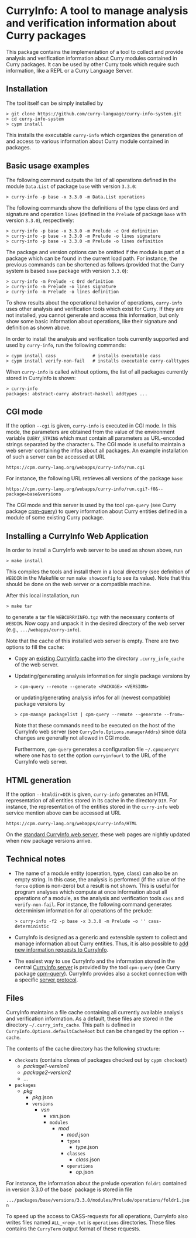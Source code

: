 CurryInfo: A tool to manage analysis and verification information about Curry packages
======================================================================================

This package contains the implementation of a tool to collect and
provide analysis and verification information about Curry modules
contained in Curry packages.
It can be used by other Curry tools which require such information,
like a REPL or a Curry Language Server.

Installation
------------

The tool itself can be simply installed by

    > git clone https://github.com/curry-language/curry-info-system.git
    > cd curry-info-system
    > cypm install

This installs the executable `curry-info` which organizes the generation of
and access to various information about Curry module contained in packages.

Basic usage examples
--------------------

The following command outputs the list of
all operations defined in the module `Data.List` of package `base`
with version `3.3.0`:

    > curry-info -p base -x 3.3.0 -m Data.List operations

The following commands show the definitions of the type class `Ord`
and signature and operation `lines` (defined in the `Prelude` of
package `base` with version `3.3.0`), respectively:

    > curry-info -p base -x 3.3.0 -m Prelude -c Ord definition
    > curry-info -p base -x 3.3.0 -m Prelude -o lines signature
    > curry-info -p base -x 3.3.0 -m Prelude -o lines definition

The package and version options can be omitted if the module is part
of a package which can be found in the current load path.
For instance, the previous commands can be shortened as follows
(provided that the Curry system is based `base` package with version `3.3.0`):

    > curry-info -m Prelude -c Ord definition
    > curry-info -m Prelude -o lines signature
    > curry-info -m Prelude -o lines definition

To show results about the operational behavior of operations,
`curry-info` uses other analysis and verification tools which exist for
Curry. If they are not installed, you cannot generate and access
this information, but only show some basic information about operations,
like their signature and definition as shown above.

In order to install the analysis and verification tools currently
supported and used by `curry-info`, run the following commands:

    > cypm install cass              # installs executable cass
    > cypm install verify-non-fail   # installs executable curry-calltypes

When `curry-info` is called without options, the list of all packages
currently stored in CurryInfo is shown:

    > curry-info
    packages: abstract-curry abstract-haskell addtypes ...


CGI mode
--------

If the option `--cgi` is given, `curry-info` is executed in CGI mode.
In this mode, the parameters are obtained from the value of the
environment variable `QUERY_STRING` which must contain all parameters
as URL-encoded strings separated by the character `&`.
The CGI mode is useful to maintain a web server containing
the infos about all packages. An example installation of such a server
can be accessed at URL

    https://cpm.curry-lang.org/webapps/curry-info/run.cgi

For instance, the following URL retrieves all versions of the package `base`:

    https://cpm.curry-lang.org/webapps/curry-info/run.cgi?-f0&--package=base&versions

The CGI mode and this server is used by the tool `cpm-query`
(see Curry package [cpm-query](https://cpm.curry-lang.org/pkgs/cpm-query.html))
to query information about Curry entities defined in a module of some
existing Curry package.


Installing a CurryInfo Web Application
--------------------------------------

In order to install a CurryInfo web server to be used as shown above, run

    > make install

This compiles the tools and install them in a local directory (see definition
of `WEBDIR` in the Makefile or run `make showconfig` to see its value).
Note that this should be done on the web server or a compatible machine.

After this local installation, run

    > make tar

to generate a tar file `WEBCURRYINFO.tgz` with the necessary contents of
`WEBDIR`. Now copy and unpack it in the desired directory of the web server
(e.g., `.../webapps/curry-info`).

Note that the cache of this installed web server is empty.
There are two options to fill the cache:

* Copy an [existing CurryInfo cache](https://cpm.curry-lang.org/webapps/curry-info/HTML/CURRYINFOCACHE.tgz)
  into the directory `.curry_info_cache` of the web server.

* Updating/generating analysis information for single package versions by

      > cpm-query --remote --generate <PACKAGE> <VERSION>

  or updating/generating analysis infos for all (newest compatible) package
  versions by

      > cpm-manage packagelist | cpm-query --remote --generate --from=-

  Note that these commands need to be executed on the host of the
  CurryInfo web server (see `CurryInfo.Options.managerAddrs`)
  since data changes are generally not allowed in CGI mode.

  Furthermore, `cpm-query` generates a configuration file `~/.cpmqueryrc`
  where one has to set the option `curryinfourl` to the URL of the
  CurryInfo web server.


HTML generation
---------------

If the option `--htmldir=DIR` is given, `curry-info` generates an HTML
representation of all entities stored in its cache in the directory `DIR`.
For instance, the representation of the entities stored in the
`curry-info` web service mention above can be accessed at URL

    https://cpm.curry-lang.org/webapps/curry-info/HTML

On the
[standard CurryInfo web server](https://cpm.curry-lang.org/webapps/curry-info/),
these web pages are nightly updated when new package versions arrive.


Technical notes
---------------

- The name of a module entity (operation, type, class) can also be
  an empty string. In this case, the analysis is performed
  (if the value of the `force` option is non-zero)
  but a result is not shown. This is useful for program analyses
  which compute at once information about all operations of a module,
  as the analysis and verification tools `cass` and `verify-non-fail`.
  For instance, the following command generates determinism information
  for all operations of the prelude:

      > curry-info -f2 -p base -x 3.3.0 -m Prelude -o '' cass-deterministic

- CurryInfo is designed as a generic and extensible system to collect and
  manage information about Curry entities. Thus, it is also possible to
  [add new information requests to CurryInfo](specifications/AddingRequests.md).

- The easiest way to use CurryInfo and the information stored in the central
  [CurryInfo server](https://cpm.curry-lang.org/webapps/curry-info/HTML/)
  is provided by the tool `cpm-query`
  (see Curry package [cpm-query](https://cpm.curry-lang.org/pkgs/cpm-query.html)).
  CurryInfo provides also a socket connection with a specific
  [server protocol](specifications/ServerProtocol.md).

Files
-----

CurryInfo maintains a file cache containing all currently available
analysis and verification information.
As a default, these files are stored in the directory `~/.curry_info_cache`.
This path is defined in `CurryInfo.Options.defaultCacheRoot` but
can be changed by the option `--cache`.

The contents of the cache directory has the following structure:

- `checkouts` (contains clones of packages checked out by `cypm checkout`)
    - *package1*-*version1*
    - *package2*-*version2*
    - ...
- `packages`
    - *pkg*
        - *pkg*.json
        - `versions`
            - *vsn*
                - *vsn*.json
                - `modules`
                    - *mod*
                        - *mod*.json
                        - `types`
                            - *type*.json
                        - `classes`
                            - *class*.json
                        - `operations`
                            - *op*.json

For instance, the information about the prelude operation `foldr1`
contained in version 3.3.0 of the base` package is stored in file

`.../packages/base/versions/3.3.0/modules/Prelude/operations/foldr1.json`

To speed up the access to CASS-requests for all operations,
CurryInfo also writes files named `ALL_<req>.txt` is `operations`
directories. These files contains the `CurryTerm` output format
of these requests.
